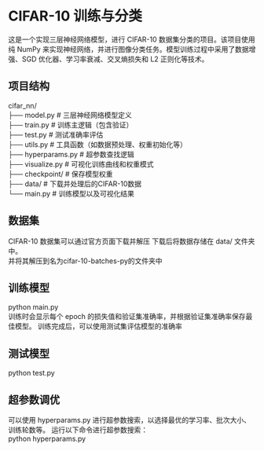 # CIFAR-10 训练与分类

这是一个实现三层神经网络模型，进行 CIFAR-10 数据集分类的项目。该项目使用纯 NumPy 来实现神经网络，并进行图像分类任务。模型训练过程中采用了数据增强、SGD 优化器、学习率衰减、交叉熵损失和 L2 正则化等技术。

## 项目结构
cifar_nn/  
├── model.py           # 三层神经网络模型定义   
├── train.py           # 训练主逻辑（包含验证）  
├── test.py            # 测试准确率评估  
├── utils.py           # 工具函数（如数据预处理、权重初始化等）  
├── hyperparams.py     # 超参数查找逻辑  
├── visualize.py       # 可视化训练曲线和权重模式  
├── checkpoint/        # 保存模型权重  
├── data/              # 下载并处理后的CIFAR-10数据  
└── main.py            # 训练模型以及可视化结果 

## 数据集

CIFAR-10 数据集可以通过官方页面下载并解压
下载后将数据存储在 data/ 文件夹中。  
并将其解压到名为cifar-10-batches-py的文件夹中  

## 训练模型
python main.py  
训练时会显示每个 epoch 的损失值和验证集准确率，并根据验证集准确率保存最佳模型。
训练完成后，可以使用测试集评估模型的准确率

## 测试模型
python test.py

## 超参数调优
可以使用 hyperparams.py 进行超参数搜索，以选择最优的学习率、批次大小、训练轮数等。
运行以下命令进行超参数搜索：  
python hyperparams.py

